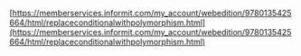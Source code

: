 [https://memberservices.informit.com/my_account/webedition/9780135425664/html/replaceconditionalwithpolymorphism.html](https://memberservices.informit.com/my_account/webedition/9780135425664/html/replaceconditionalwithpolymorphism.html)
